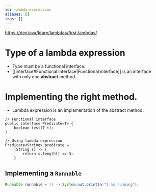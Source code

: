 ```yaml
---
id: lambda-expression
aliases: []
tags: []
---
```

https://dev.java/learn/lambdas/first-lambdas/

# Type of a lambda expression
- Type must be a functional interface.
- [[interface#Functional interface|Functional interface]] is an interface with only one **abstract** method.

# Implementing the right method.
- Lambda expression is an implementation of the abstract method.
```
// Functional interface
public interface Predicate<T> {
    boolean test(T t);
}

// Using lambda expression
Predicate<String> predicate = 
    (String s) -> {
        return s.length() == 3;
    }
```
## Implementing a `Runnable`
```java
Runnable runnable = () -> System.out.println("I am running");
```
